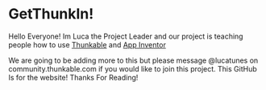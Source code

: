 # GetThunkIn! 
Hello Everyone! Im Luca the Project Leader and our project is teaching people how to use [Thunkable](https://thunkable.com) and [App Inventor](appinventor.mit.edu)

 We are going to be adding more to this but please message @lucatunes on community.thunkable.com if you would like to join this project.
This GitHub Is for the website! Thanks For Reading!
